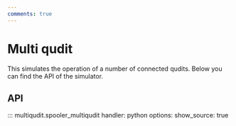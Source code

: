 ```yaml
---
comments: true
---
```


# Multi qudit

This simulates the operation of a number of connected qudits. Below you can find the API of the simulator.

## API

::: multiqudit.spooler_multiqudit
    handler: python 
    options:
      show_source: true